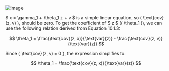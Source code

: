 ![image](https://github.com/user-attachments/assets/339e88a5-26e4-4d16-87df-9611306b2b6c)

$ x = \gamma_1 + \theta_1 z + v \$ is a simple linear equation, so \( \text{cov}(z, v) \), should be zero.
To get the coefficient of $ z $ (\( \theta_1 \)), we can use the following relation derived from Equation 10.1.3:

$$
\theta_1 = \frac{\text{cov}(z, x)}{\text{var}(z)} - \frac{\text{cov}(z, v)}{\text{var}(z)}
$$

Since \( \text{cov}(z, v) = 0 \), the expression simplifies to:

$$
\theta_1 = \frac{\text{cov}(z, x)}{\text{var}(z)}
$$
